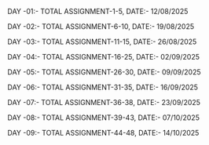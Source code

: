 DAY -01:- TOTAL ASSIGNMENT-1-5, DATE:- 12/08/2025  

DAY -02:- TOTAL ASSIGNMENT-6-10, DATE:- 19/08/2025 

DAY -03:- TOTAL ASSIGNMENT-11-15, DATE:- 26/08/2025  

DAY -04:- TOTAL ASSIGNMENT-16-25, DATE:- 02/09/2025 

DAY -05:- TOTAL ASSIGNMENT-26-30, DATE:- 09/09/2025 

DAY -06:- TOTAL ASSIGNMENT-31-35, DATE:- 16/09/2025

DAY -07:- TOTAL ASSIGNMENT-36-38, DATE:- 23/09/2025

DAY -08:- TOTAL ASSIGNMENT-39-43, DATE:- 07/10/2025

DAY -09:- TOTAL ASSIGNMENT-44-48, DATE:- 14/10/2025
